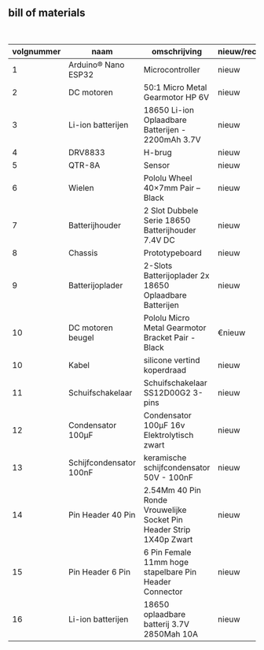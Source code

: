 ## bill of materials
<br />

|volgnummer|naam|omschrijving|nieuw/recup|kostprijs/stuk|aantal|subtotaal|
|----------|----|------------|-----------|---------|------|---------|
| 1 | Arduino® Nano ESP32 | Microcontroller | nieuw | €21.00 | 1 | €21.00 |
| 2 | DC motoren | 50:1 Micro Metal Gearmotor HP 6V | nieuw | €20.70 | 2 | €41.40 |
| 3 | Li-ion batterijen | 18650 Li-ion Oplaadbare Batterijen - 2200mAh 3.7V | nieuw | €12.68 | 2 | €25.36 |
| 4 | DRV8833 | H-brug | nieuw | €3.00 | 1 | €3.00 |
| 5 | QTR-8A | Sensor | nieuw | €11.19 | 1 | €11.19 |
| 6 | Wielen | Pololu Wheel 40×7mm Pair – Black | nieuw | €4.71 | 2 | €9.42 |
| 7 | Batterijhouder | 2 Slot Dubbele Serie 18650 Batterijhouder 7.4V DC | nieuw | €7.80 | 1 | €7.80 |
| 8 | Chassis | Prototypeboard | nieuw | €6.40 | 1 | €6.40 |
| 9 | Batterijoplader | 2-Slots Batterijoplader 2x 18650 Oplaadbare Batterijen | nieuw | €10.69 | 1 | €10.69 |
| 10 | DC motoren beugel | Pololu Micro Metal Gearmotor Bracket Pair - Black | €nieuw | €2.54 | 1 | €2.54 |
| 10 | Kabel | silicone vertind koperdraad | nieuw | €5.00 | 1 | €5.00 |
| 11 | Schuifschakelaar | Schuifschakelaar SS12D00G2 3-pins | nieuw | €0.60 | 2 | €1.20 |
| 12 | Condensator 100µF | Condensator 100µF 16v Elektrolytisch zwart | nieuw | €1.10 | 1 | €1.10 |
| 13 | Schijfcondensator 100nF | keramische schijfcondensator 50V - 100nF | nieuw | €0.35 | 1 | €0.35 |
| 14 | Pin Header 40 Pin | 2.54Mm 40 Pin Ronde Vrouwelijke Socket Pin Header Strip 1X40p Zwart | nieuw | €1.00 | 2 | €2.00 |
| 15 | Pin Header 6 Pin | 6 Pin Female 11mm hoge stapelbare Pin Header Connector | nieuw | €0.50 | 2 | €1.00 |
| 16 | Li-ion batterijen | 18650 oplaadbare batterij 3.7V 2850Mah 10A | nieuw | €6.10 | 2 | €12.20 |
